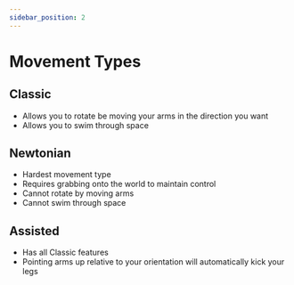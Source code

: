 ```yaml
---
sidebar_position: 2
---
```


# Movement Types

## Classic

- Allows you to rotate be moving your arms in the direction you want
- Allows you to swim through space

## Newtonian

- Hardest movement type
- Requires grabbing onto the world to maintain control
- Cannot rotate by moving arms
- Cannot swim through space

## Assisted

- Has all Classic features
- Pointing arms up relative to your orientation will automatically kick your legs
